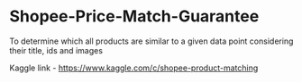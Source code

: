 # Shopee-Price-Match-Guarantee
To determine which all products are similar to a given data point considering their title, ids and images

Kaggle link - https://www.kaggle.com/c/shopee-product-matching
